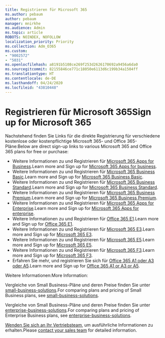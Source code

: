 ```yaml
---
title: Registrieren für Microsoft 365
ms.author: pebaum
author: pebaum
manager: mnirkhe
ms.audience: Admin
ms.topic: article
ROBOTS: NOINDEX, NOFOLLOW
localization_priority: Priority
ms.collection: Adm_O365
ms.custom:
- "9002572"
- "5031"
ms.openlocfilehash: a8191b5108ce269f253d2626170692a9456a6da0
ms.sourcegitcommit: 82155846ce771c18050e6113d6c199b34a1504ff
ms.translationtype: HT
ms.contentlocale: de-DE
ms.lasthandoff: 04/24/2020
ms.locfileid: "43810448"
---
```

# <a name="sign-up-for-microsoft-365"></a><span data-ttu-id="255d9-102">Registrieren für Microsoft 365</span><span class="sxs-lookup"><span data-stu-id="255d9-102">Sign up for Microsoft 365</span></span>

<span data-ttu-id="255d9-103">Nachstehend finden Sie Links für die direkte Registrierung für verschiedene kostenlose oder kostenpflichtige Microsoft 365- und Office 365-Pläne:</span><span class="sxs-lookup"><span data-stu-id="255d9-103">Below are direct sign-up links to various Microsoft 365 and Office 365 plans for free or purchase:</span></span>

- <span data-ttu-id="255d9-104">Weitere Informationen zu und Registrieren für [Microsoft 365 Apps for Business](https://products.office.com/business/office-365-business?activetab=pivot%3aoverviewtab).</span><span class="sxs-lookup"><span data-stu-id="255d9-104">Learn more and Sign up for [Microsoft 365 Apps for business](https://products.office.com/business/office-365-business?activetab=pivot%3aoverviewtab).</span></span>
- <span data-ttu-id="255d9-105">Weitere Informationen zu und Registrieren für [Microsoft 365 Business Basic](https://products.office.com/business/office-365-business-essentials?activetab=pivot%3aoverviewtab).</span><span class="sxs-lookup"><span data-stu-id="255d9-105">Learn more and Sign up for [Microsoft 365 Business Basic](https://products.office.com/business/office-365-business-essentials?activetab=pivot%3aoverviewtab).</span></span>
- <span data-ttu-id="255d9-106">Weitere Informationen zu und Registrieren für [Microsoft 365 Business Standard](https://products.office.com/business/office-365-business-premium?activetab=pivot%3aoverviewtab).</span><span class="sxs-lookup"><span data-stu-id="255d9-106">Learn more and Sign up for [Microsoft 365 Business Standard](https://products.office.com/business/office-365-business-premium?activetab=pivot%3aoverviewtab).</span></span>
- <span data-ttu-id="255d9-107">Weitere Informationen zu und Registrieren für [Microsoft 365 Business Premium](https://www.microsoft.com/microsoft-365/business/microsoft-365-business?activetab=pivot%3aoverviewtab).</span><span class="sxs-lookup"><span data-stu-id="255d9-107">Learn more and Sign up for [Microsoft 365 Business Premium](https://www.microsoft.com/microsoft-365/business/microsoft-365-business?activetab=pivot%3aoverviewtab).</span></span>
- <span data-ttu-id="255d9-108">Weitere Informationen zu und Registrieren für [Microsoft 365 Apps for Enterprise](https://products.office.com/business/office-365-proplus-product?activetab=pivot%3aoverviewtab).</span><span class="sxs-lookup"><span data-stu-id="255d9-108">Learn more and Sign up for [Microsoft 365 Apps for enterprise](https://products.office.com/business/office-365-proplus-product?activetab=pivot%3aoverviewtab).</span></span>
- <span data-ttu-id="255d9-109">Weitere Informationen zu und Registrieren für [Office 365 E1](https://www.microsoft.com/microsoft-365/business/office-365-enterprise-e1-business-software?activetab=pivot:overviewtab).</span><span class="sxs-lookup"><span data-stu-id="255d9-109">Learn more and Sign up for [Office 365 E1](https://www.microsoft.com/microsoft-365/business/office-365-enterprise-e1-business-software?activetab=pivot:overviewtab).</span></span>
- <span data-ttu-id="255d9-110">Weitere Informationen zu und Registrieren für [Microsoft 365 E3](https://www.microsoft.com/microsoft-365/enterprise-e3-business-software).</span><span class="sxs-lookup"><span data-stu-id="255d9-110">Learn more and Sign up for [Microsoft 365 E3](https://www.microsoft.com/microsoft-365/enterprise-e3-business-software).</span></span>
- <span data-ttu-id="255d9-111">Weitere Informationen zu und Registrieren für [Microsoft 365 E5](https://www.microsoft.com/microsoft-365/enterprise-e5-business-software?activetab=pivot%3aoverviewtab).</span><span class="sxs-lookup"><span data-stu-id="255d9-111">Learn more and Sign up for [Microsoft 365 E5](https://www.microsoft.com/microsoft-365/enterprise-e5-business-software?activetab=pivot%3aoverviewtab).</span></span>
- <span data-ttu-id="255d9-112">Weitere Informationen zu und Registrieren für [Microsoft 365 F3](https://www.microsoft.com/microsoft-365/microsoft-365-enterprise-f3?activetab=pivot%3aoverviewtab).</span><span class="sxs-lookup"><span data-stu-id="255d9-112">Learn more and Sign up for [Microsoft 365 F3](https://www.microsoft.com/microsoft-365/microsoft-365-enterprise-f3?activetab=pivot%3aoverviewtab).</span></span>
- <span data-ttu-id="255d9-113">Erfahren Sie mehr, und registrieren Sie sich für [Office 365 A1 oder A3 oder A5](https://www.microsoft.com/microsoft-365/academic/compare-office-365-education-plans?activetab=tab:primaryr1).</span><span class="sxs-lookup"><span data-stu-id="255d9-113">Learn more and Sign up for [Office 365 A1 or A3 or A5](https://www.microsoft.com/microsoft-365/academic/compare-office-365-education-plans?activetab=tab:primaryr1).</span></span>

<span data-ttu-id="255d9-114">Weitere Informationen:</span><span class="sxs-lookup"><span data-stu-id="255d9-114">More Information:</span></span>

<span data-ttu-id="255d9-115">Vergleiche von Small Business-Pläne und deren Preise finden Sie unter [small-business-solutions](https://products.office.com/business/small-business-solutions#office-ContentAreaHeadingTemplate-1cuvapm).</span><span class="sxs-lookup"><span data-stu-id="255d9-115">For comparing plans and pricing of Small Business plans, see [small-business-solutions](https://products.office.com/business/small-business-solutions#office-ContentAreaHeadingTemplate-1cuvapm).</span></span>

<span data-ttu-id="255d9-116">Vergleiche von Small Business-Pläne und deren Preise finden Sie unter [enterprise-business-solutions](https://www.microsoft.com/microsoft-365/business/compare-more-office-365-for-business-plans).</span><span class="sxs-lookup"><span data-stu-id="255d9-116">For comparing plans and pricing of Enterprise Business plans, see [enterprise-business-solutions](https://www.microsoft.com/microsoft-365/business/compare-more-office-365-for-business-plans).</span></span>

<span data-ttu-id="255d9-117">[Wenden Sie sich an Ihr Vertriebsteam](https://go.microsoft.com/fwlink/?linkid=2127718), um ausführliche Informationen zu erhalten.</span><span class="sxs-lookup"><span data-stu-id="255d9-117">Please [contact your sales team](https://go.microsoft.com/fwlink/?linkid=2127718) for detailed information.</span></span>
